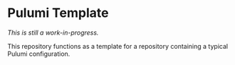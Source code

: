 # Pulumi Template

_This is still a work-in-progress._

This repository functions as a template for a repository containing a typical
Pulumi configuration.
